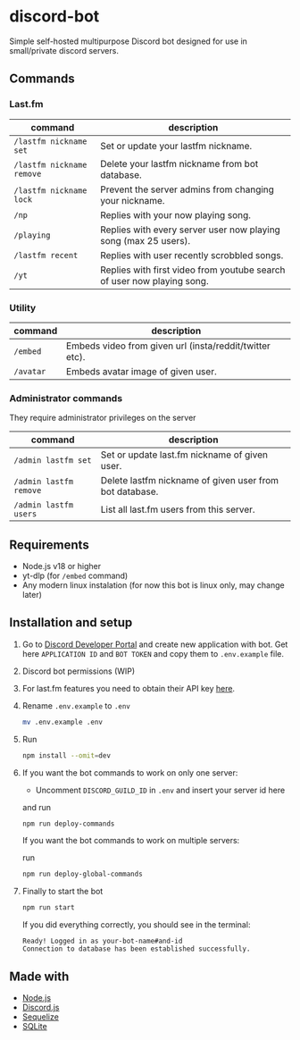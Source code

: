 # discord-bot
Simple self-hosted multipurpose Discord bot designed for use in small/private discord servers.

## Commands

### Last.fm

| command | description |
| ----------- | ----------- |
| `/lastfm nickname set` | Set or update your lastfm nickname. |
| `/lastfm nickname remove` | Delete your lastfm nickname from bot database. |
| `/lastfm nickname lock` | Prevent the server admins from changing your nickname. |
| `/np` | Replies with your now playing song. |
| `/playing` | Replies with every server user now playing song (max 25 users). |
| `/lastfm recent` | Replies with user recently scrobbled songs. |
| `/yt` | Replies with first video from youtube search of user now playing song. |

### Utility

| command | description |
| ----------- | ----------- |
| `/embed` | Embeds video from given url (insta/reddit/twitter etc). |
| `/avatar` | Embeds avatar image of given user. |

### Administrator commands

They require administrator privileges on the server

| command | description |
| ----------- | ----------- |
| `/admin lastfm set` | Set or update last.fm nickname of given user. |
| `/admin lastfm remove` | Delete lastfm nickname of given user from bot database. |
| `/admin lastfm users` | List all last.fm users from this server. |

## Requirements

- Node.js v18 or higher
- yt-dlp (for `/embed` command)
- Any modern linux instalation (for now this bot is linux only, may change later)

## Installation and setup

1. Go to [Discord Developer Portal](https://discord.com/developers) and create new application with bot. Get here `APPLICATION ID` and `BOT TOKEN` and copy them to `.env.example` file.
2. Discord bot permissions (WIP)
3. For last.fm features you need to obtain their API key [here](https://www.last.fm/api/account/create).
4. Rename `.env.example` to `.env`

	```sh
	mv .env.example .env
	```

5. Run

	```sh
	npm install --omit=dev
	```

6. If you want the bot commands to work on only one server:
	
	- Uncomment `DISCORD_GUILD_ID` in `.env` and insert your server id here

	and run

	```sh
	npm run deploy-commands
	```

	If you want the bot commands to work on multiple servers:

	run

	```sh
	npm run deploy-global-commands 
	```

7. Finally to start the bot

	```sh
	npm run start
	```

	If you did everything correctly, you should see in the terminal:

	```
	Ready! Logged in as your-bot-name#and-id
	Connection to database has been established successfully.
	```

## Made with

- [Node.js](https://nodejs.org/)
- [Discord.js](https://discord.js.org/)
- [Sequelize](https://sequelize.org/)
- [SQLite](https://www.sqlite.org/)